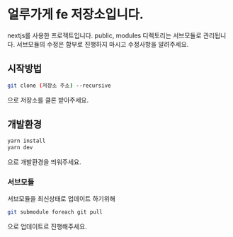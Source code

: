 # 얼루가게 fe 저장소입니다.

nextjs를 사용한 프로젝트입니다.
public, modules 디렉토리는 서브모듈로 관리됩니다.
서브모듈의 수정은 함부로 진행하지 마시고 수정사항을 알려주세요.

## 시작방법

```bash
git clone (저장소 주소) --recursive
```
으로 저장소를 클론 받아주세요.

## 개발환경 

```bash
yarn install
yarn dev
```
으로 개발환경을 띄워주세요.

### 서브모듈

서브모듈을 최신상태로 업데이트 하기위해 
```bash
git submodule foreach git pull
```
으로 업데이트르 진행해주세요.